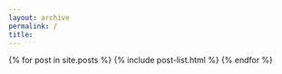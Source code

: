 ```yaml
---
layout: archive
permalink: /
title: 
---
```


{% for post in site.posts %}
{% include post-list.html %}
{% endfor %}
